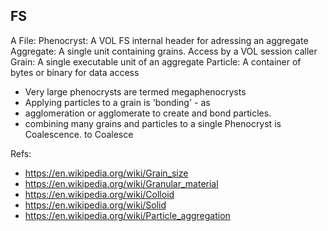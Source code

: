 

## FS

A File:
    Phenocryst: A VOL FS internal header for adressing an aggregate
    Aggregate: A single unit containing grains. Access by a VOL session caller
    Grain: A single executable unit of an aggregate
    Particle: A container of bytes or binary for data access

+ Very large phenocrysts are termed megaphenocrysts
+ Applying particles to a grain is 'bonding' - as
+ agglomeration or agglomerate to create and bond particles.
+ combining many grains and particles to a single Phenocryst is Coalescence.
    to Coalesce

Refs:

+ https://en.wikipedia.org/wiki/Grain_size
+ https://en.wikipedia.org/wiki/Granular_material
+ https://en.wikipedia.org/wiki/Colloid
+ https://en.wikipedia.org/wiki/Solid
+ https://en.wikipedia.org/wiki/Particle_aggregation
